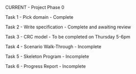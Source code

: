 CURRENT - Project Phase 0  

Task 1 - Pick domain - Complete  

Task 2 - Write specification - Complete and awaiting review  

Task 3 - CRC model - To be completed on Thursday 5-6pm  

Task 4 - Scenario Walk-Through - Incomplete  

Task 5 - Skeleton Program - Incomplete  

Task 6 - Progress Report - Incomplete  
